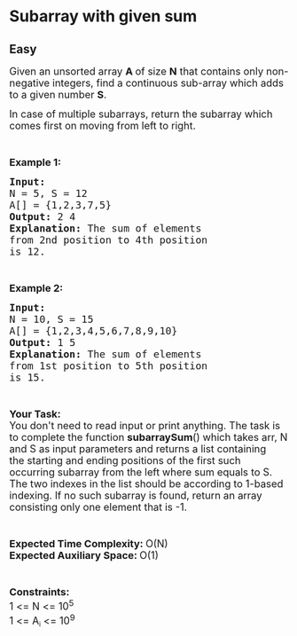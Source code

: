 # Subarray with given sum
##  Easy 
<div class="problem-statement">
                <p></p><p><span style="font-size:18px">Given an unsorted array <strong>A </strong>of size <strong>N</strong> that contains only&nbsp;non-negative integers, find a continuous sub-array which adds to a given number <strong>S</strong>.</span></p>

<p><span style="font-size:18px">In case of multiple subarrays, return the subarray which comes first on moving from left to right.</span></p>

<p>&nbsp;</p>

<p><span style="font-size:18px"><strong>Example 1:</strong></span></p>

<pre><span style="font-size:18px"><strong>Input:
</strong>N = 5, S = 12
A[] = {1,2,3,7,5}
<strong>Output: </strong>2 4<strong>
Explanation: </strong>The sum of elements 
from 2nd position to 4th position 
is 12.</span></pre>

<p>&nbsp;</p>

<p><span style="font-size:18px"><strong>Example 2:</strong></span></p>

<pre><span style="font-size:18px"><strong>Input:
</strong>N = 10, S = 15
A[] = {1,2,3,4,5,6,7,8,9,10}
<strong>Output: </strong>1 5<strong>
Explanation: </strong>The sum of elements 
from 1st position to 5th position
is 15.</span>
</pre>

<p>&nbsp;</p>

<p><span style="font-size:18px"><strong>Your Task:</strong><br>
You don't need to read input or print anything. The task is to complete the function <strong>subarraySum</strong>() which takes arr, N and S as input parameters and returns a list containing the&nbsp;starting and ending positions&nbsp;of the&nbsp;first such occurring subarray from the left where sum equals to S. The two indexes in the list should be according to 1-based indexing. If no such subarray is found, return an array consisting only one element that is -1.</span></p>

<p>&nbsp;</p>

<p><span style="font-size:18px"><strong>Expected Time Complexity:&nbsp;</strong>O(N)<br>
<strong>Expected Auxiliary Space:&nbsp;</strong>O(1)</span></p>

<p>&nbsp;</p>

<p><span style="font-size:18px"><strong>Constraints:</strong><br>
1 &lt;= N &lt;= 10<sup>5</sup></span><br>
<span style="font-size:18px">1 &lt;= A</span><sub>i</sub><span style="font-size:18px"> &lt;= 10<sup>9</sup></span></p>

<p>&nbsp;</p>
 <p></p>
            </div>